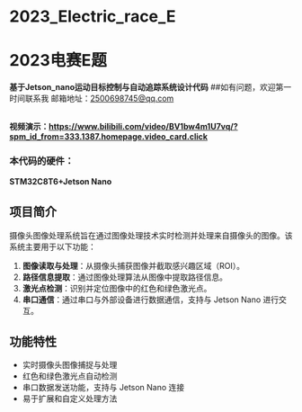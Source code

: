 # 2023_Electric_race_E
# **2023电赛E题**

**基于Jetson_nano运动目标控制与自动追踪系统设计代码**
##如有问题，欢迎第一时间联系我
  邮箱地址：2500698745@qq.com
  ##
**视频演示：https://www.bilibili.com/video/BV1bw4m1U7vq/?spm_id_from=333.1387.homepage.video_card.click**

### 本代码的硬件：

 **STM32C8T6+Jetson Nano**

## 项目简介

摄像头图像处理系统旨在通过图像处理技术实时检测并处理来自摄像头的图像。该系统主要用于以下功能：

1. **图像读取与处理**：从摄像头捕获图像并截取感兴趣区域（ROI）。
2. **路径信息提取**：通过图像处理算法从图像中提取路径信息。
3. **激光点检测**：识别并定位图像中的红色和绿色激光点。
4. **串口通信**：通过串口与外部设备进行数据通信，支持与 Jetson Nano 进行交互。

## 功能特性

- 实时摄像头图像捕捉与处理
- 红色和绿色激光点自动检测
- 串口数据发送功能，支持与 Jetson Nano 连接
- 易于扩展和自定义处理方法

